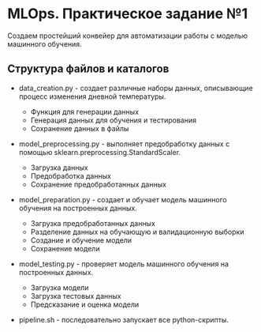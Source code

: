 # MLOps. Практическое задание №1

Создаем простейший конвейер для автоматизации работы с моделью машинного обучения.

## Структура файлов и каталогов

- data_creation.py - создает различные наборы данных, описывающие процесс изменения дневной температуры.
   - Функция для генерации данных
   - Генерация данных для обучения и тестирования
   - Сохранение данных в файлы

- model_preprocessing.py - выполняет предобработку данных с помощью sklearn.preprocessing.StandardScaler.
   - Загрузка данных
   - Предобработка данных
   - Сохранение предобработанных данных
     
- model_preparation.py - создает и обучает модель машинного обучения на построенных данных.
   - Загрузка предобработанных данных
   - Разделение данных на обучающую и валидационную выборки
   - Создание и обучение модели
   - Сохранение модели

- model_testing.py - проверяет модель машинного обучения на построенных данных.
   - Загрузка модели
   - Загрузка тестовых данных
   - Предсказание и оценка модели

- pipeline.sh - последовательно запускает все python-скрипты.
